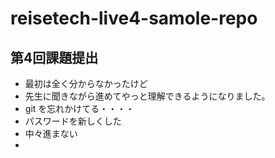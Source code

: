 # reisetech-live4-samole-repo

## 第4回課題提出
- 最初は全く分からなかったけど
- 先生に聞きながら進めてやっと理解できるようになりました。
- git を忘れかけてる・・・・
- パスワードを新しくした
- 中々進まない
- 